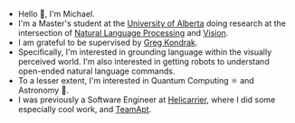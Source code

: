 - Hello 👋, I'm Michael. 
- I'm a Master's student at the [University of Alberta](https://www.ualberta.ca/computing-science/index.html) doing research at the intersection of [Natural Language Processing](https://en.wikipedia.org/wiki/Natural_language_processing) and [Vision](https://en.wikipedia.org/wiki/Computer_vision).
- I am grateful to be supervised by [Greg Kondrak](http://webdocs.cs.ualberta.ca/~kondrak/).
- Specifically, I'm interested in grounding language within the visually perceived world. I'm also interested in getting robots to understand open-ended natural language commands.
- To a lesser extent, I'm interested in Quantum Computing ⚛️ and Astronomy 🌌.
- I was previously a Software Engineer at [Helicarrier](https://helicarrierstudio.com/), where I did some especially cool work, and [TeamApt](https://teamapt.com/).

